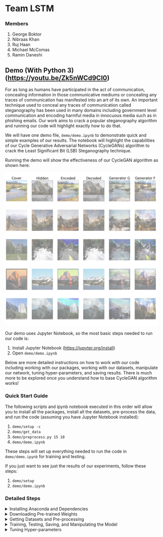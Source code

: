 # Team LSTM
### Members
1. George Boktor 
2. Nibraas Khan
3. Ruj Haan
4. Michael McComas
5. Ramin Daneshi

## Demo (With Python 3) (https://youtu.be/Zk5nWCd9CI0)
For as long as humans have participated in the act of communication, concealing information in those communicative mediums or concealing any traces of communication has manifested into an art of its own. An important technique used to conceal any traces of communication called steganography has been used in many domains including government level communication and encoding harmful media in innocuous media such as in phishing emails. Our work aims to crack a popular steganography algorithm and running our code will highlight exactly how to do that. 

We will have one demo file, ```demo/demo.ipynb``` to demonstrate quick and simple examples of our results. The notebook will highlight the capabilities of our Cycle Generative Adversarial Networks (CycleGANs) algorithm to crack the Least Significant Bit (LSB) Steganography technique.

Running the demo will show the effectiveness of our CycleGAN algorithm as shown here:

![Alt text](demo/results/cycle_gan_7.png?raw=true "Results of CycleGAN")

Our demo uses Jupyter Notebook, so the most basic steps needed to run our code is:

1. Install Jupyter Notebook (https://jupyter.org/install)
2. Open ```demo/demo.ipynb```

Below are more detailed instructions on how to work with our code including working with our packages, working with our datasets, manipulate our network, tuning hyper-parameters, and saving results. There is much more to be explored once you understand how to base CycleGAN algorithm works!

### Quick Start Guide
The following scripts and ipynb notebook executed in this order will allow you to install all the packages, install all the datasets, pre-process the data, and run the code (assuming you have Jupyter Notebook installed):

1. ```demo/setup -c```
2. ```demo/get_data```
3. ```demo/preprocess.py 15 10```
4. ```demo/demo.ipynb```

These steps will set up everything needed to run the code in ```demo/demo.ipynb``` for training and testing.

If you just want to see just the results of our experiments, follow these steps:

1. ```demo/setup```
2. ```demo/demo.ipynb```

### Detailed Steps

<details>
<summary>Installing Anaconda and Dependencies</summary>
<br>

#### Installing Anaconda and Dependences
1. To install Anaconda on a *Windows* machine, download the installer here: 
   https://www.anaconda.com/products/individual#windows
    
   Or

   To install Anaconda on a *Mac* machine, download the graphical installer here:   
   https://www.anaconda.com/products/individual#macos

2. After Anaconda is installed, initialize the Conda enviornment by executing this line in a command prompt:
```conda init```

3. Then, create a new enviornment, configured to Python 3, for this project:
```conda create -n cyclegan python=3```

4. Activate your newly created enviornment:
```conda activate cyclegan```

5. Install necessary scripts by running ```demo/setup```. Alternatively, run these install commands individually in your command line:
    - ```conda install -c anaconda tensorflow-gpu==1.14.0 -y```
    - ```conda install -c anaconda tensorflow-datasets -y```
    - ```conda install -c conda-forge glob2 -y```
    - ```conda install -c anaconda pillow -y```
    - ```conda install -c anaconda numpy -y```
    - ```conda install -c conda-forge matplotlib -y```
    - ```conda install -c conda-forge imageio -y```
    - ```conda install -c conda-forge tqdm -y```
    - ```conda install -c menpo pathlib -y```
    
6. The notebook also requires TensorFlow example:
    - ```pip install -q git+https://github.com/tensorflow/examples.git```    

</details>

<details>
<summary>Downloading Pre-trained Weights</summary>
<br>

#### Downloading Pre-trained Weights
    
We provide two ways of getting the pre-trained weights for our model. You can run the ```demo/set_up``` script with the ```-c``` flag or you can get them manually.
    
The steps for manual install are:

1. ```export fileid=1L0sh5pYQbsxFpDRRcTJ5FprBk5CemDc9``` -- for all checkpoints (10 GB)
    
   Or 
    
   ```export fileid=17kz2lVHgj0nYR-8hQoEeoU7mHWvoS-eY``` -- for the checkpoints needed to ```demo/demo.ipynb``` (2 GB)
2. ```export filename=checkpoints.zip```
3. ```wget --save-cookies cookies.txt 'https://docs.google.com/uc?export=download&id='$fileid -O- | sed -rn 's/.*confirm=([0-9A-Za-z_]+).*/\1/p' > confirm.txt```
4. ```wget --load-cookies cookies.txt -O $filename 'https://docs.google.com/uc?export=download&id='$fileid'&confirm='$(<confirm.txt)```
5. ```rm -f confirm.txt cookies.txt```
6. ```unzip checkpoints.zip```                                                                                   
7. ```rm checkpoints.zip```
                                                                                                                                        
</details>
    
<details>
<summary>Getting Datasets and Pre-processing</summary>
<br>

#### Getting Datasets

Our script ```demo/get_data``` will grab data from the University of Berkeley Cycle Generative Networks datasets ```https://people.eecs.berkeley.edu/~taesung_park/CycleGAN/datasets/```.

With the data as a zip file, the script will:

1. Unzip the file
2. Create four directories titled set1, set2, decodedArray, and encodedArray
3. Moves the files in the unzipped directory to the appropriate locations

To get a different dataset, replace the URL with the desired link in the ```demo/get_data``` script.

#### Pre-processing
    
Pre-processing in our case is taking the images from the ```demo/get_data``` script and passing them through the ```demo/sten.py``` to generate the encoded and decoded images. 
    
Calling the scripts as ```demo/preprocess.py 15 10``` will create all encoded and decoded images from all permutations of 15 of the first files from set1 and 10 of the first files from set2. Furthermore, it will create images for all bit sizes. 
    
The script ```demo/preprocess.py``` runs in parallel and can be modified to run on a single thread.
    
</details>
    
<details>
<summary>Training, Testing, Saving, and Manipulating the Model</summary>
<br>

#### Training and Saving

The code for training the CycleGAN model is found in ```demo/train.py```. The hyper-parameters, dataset, and saving mechanisms can be tweaked inside this file. 
    
To exceuate training run: 

```python3 demo/train.py [bit size]```
    
This command will run the code using the data from ```demo/get_data.py```, first 10 images from set 1 and first 5 images from set 2 as training data from the specified bit size (0-8), and will save the results in results in ```demo/checkpoints/cycle_gan_train_[bit size]```. All of these can be changed in the ```demo/train.py``` file.
    
#### Testing
    
After training is done, you can run: 
    
```python3 demo/test.py [bit size]```
    
The ```demo/test.py``` file assumes that you have trained in the bit size you are testing and the checkpoints have been saved in ```demo/checkpoints/cycle_gan_train_[bit size]```. The test file will generate an image, ```test.png``` that shows the results of the algorithm. The location of the checkpoints and the name of the file can be modified in ```demo/test.py```.
    
</details>
    
<details>
<summary>Tuning Hyper-parameters</summary>
<br>

#### Tuning Hyper-parameters 

To tune our hyper-parameters we used Bayesian Optimization. It tunes the hyper-parameters to get the best results for model performance.

The code for training the model using bayesian optimization can be found in ```demo/cycle_gan_bayes.py```. 
  
To execute Bayesian Optimization run: 

```python3 demo/cycle_gan_bayes.py [bit size] ```

The command will run the cycle gan model using bayesian optimization, for each iteration it will store the hyperparameters and the performance in ```demo/logs[bit size].json``` file. The search space of Bayesian Optimization can be changed in the file. 
    
</details>
